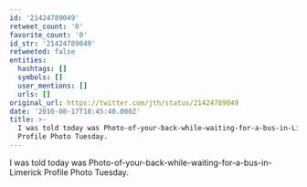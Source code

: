 ```yaml
---
id: '21424789049'
retweet_count: '0'
favorite_count: '0'
id_str: '21424789049'
retweeted: false
entities:
  hashtags: []
  symbols: []
  user_mentions: []
  urls: []
original_url: https://twitter.com/jth/status/21424789049
date: '2010-08-17T18:45:40.000Z'
title: >-
  I was told today was Photo-of-your-back-while-waiting-for-a-bus-in-Limerick
  Profile Photo Tuesday.
---
```


I was told today was Photo-of-your-back-while-waiting-for-a-bus-in-Limerick Profile Photo Tuesday.